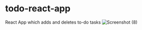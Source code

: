 # todo-react-app
React App which adds and deletes to-do tasks
![Screenshot (8)](https://user-images.githubusercontent.com/65077819/180493226-d99a8fdb-a8a4-4758-8e37-5b26541bae5b.png)
